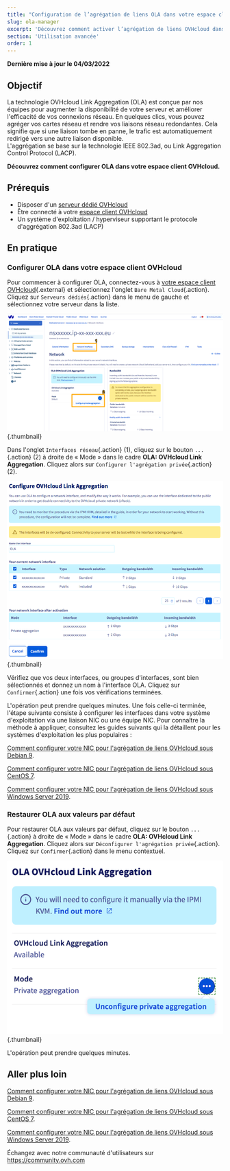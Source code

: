 ```yaml
---
title: "Configuration de l’agrégation de liens OLA dans votre espace client"
slug: ola-manager
excerpt: 'Découvrez comment activer l’agrégation de liens OVHcloud dans votre espace client.'
section: 'Utilisation avancée'
order: 1
---
```


**Dernière mise à jour le 04/03/2022**

## Objectif

La technologie OVHcloud Link Aggregation (OLA) est conçue par nos équipes pour augmenter la disponibilité de votre serveur et améliorer l'efficacité de vos connexions réseau. En quelques clics, vous pouvez agréger vos cartes réseau et rendre vos liaisons réseau redondantes. Cela signifie que si une liaison tombe en panne, le trafic est automatiquement redirigé vers une autre liaison disponible.<br>
L'aggrégation se base sur la technologie IEEE 802.3ad, ou Link Aggregation Control Protocol (LACP).

**Découvrez comment configurer OLA dans votre espace client OVHcloud.**

## Prérequis

- Disposer d'un [serveur dédié OVHcloud](https://www.ovhcloud.com/fr/bare-metal/)
- Être connecté à votre [espace client OVHcloud](https://www.ovh.com/auth/?action=gotomanager&from=https://www.ovh.com/fr/&ovhSubsidiary=fr)
- Un système d'exploitation / hyperviseur supportant le protocole d'aggrégation 802.3ad (LACP)

## En pratique

### Configurer OLA dans votre espace client OVHcloud

Pour commencer à configurer OLA, connectez-vous à [votre espace client OVHcloud](https://www.ovh.com/auth/?action=gotomanager&from=https://www.ovh.com/fr/&ovhSubsidiary=fr){.external} et sélectionnez l'onglet `Bare Metal Cloud`{.action}. Cliquez sur `Serveurs dédiés`{.action} dans le menu de gauche et sélectionnez votre serveur dans la liste.

![network interfaces](images/network_interfaces2021.png){.thumbnail}

Dans l'onglet `Interfaces réseau`{.action} (1), cliquez sur le bouton `...`{.action} (2) à droite de « Mode » dans le cadre **OLA: OVHcloud Link Aggregation**. Cliquez alors sur `Configurer l'agrégation privée`{.action} (2).

![interface select](images/interface_select2021.png){.thumbnail}

Vérifiez que vos deux interfaces, ou groupes d'interfaces, sont bien sélectionnés et donnez un nom à l'interface OLA. Cliquez sur `Confirmer`{.action} une fois vos vérifications terminées.

L'opération peut prendre quelques minutes. Une fois celle-ci terminée, l'étape suivante consiste à configurer les interfaces dans votre système d'exploitation via une liaison NIC ou une équipe NIC. Pour connaître la méthode à appliquer, consultez les guides suivants qui la détaillent pour les systèmes d'exploitation les plus populaires :

[Comment configurer votre NIC pour l'agrégation de liens OVHcloud sous Debian 9](../ola-debian9/).

[Comment configurer votre NIC pour l'agrégation de liens OVHcloud sous CentOS 7](../ola-centos7/).

[Comment configurer votre NIC pour l'agrégation de liens OVHcloud sous Windows Server 2019](../ola-w2k19/).

### Restaurer OLA aux valeurs par défaut

Pour restaurer OLA aux valeurs par défaut, cliquez sur le bouton `...`{.action} à droite de « Mode » dans le cadre **OLA: OVHcloud Link Aggregation**. Cliquez alors sur `Déconfigurer l'agrégation privée`{.action}. Cliquez sur `Confirmer`{.action} dans le menu contextuel.

![network interfaces](images/default_settings2021.png){.thumbnail}

L'opération peut prendre quelques minutes.

## Aller plus loin

[Comment configurer votre NIC pour l'agrégation de liens OVHcloud sous Debian 9](../ola-debian9/).

[Comment configurer votre NIC pour l'agrégation de liens OVHcloud sous CentOS 7](../ola-centos7/).

[Comment configurer votre NIC pour l'agrégation de liens OVHcloud sous Windows Server 2019](../ola-w2k19/).

Échangez avec notre communauté d'utilisateurs sur <https://community.ovh.com>
